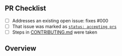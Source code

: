 <!-- 👋 Hi, thanks for sending a PR to neondb-cli!
Please fill out all fields below and make sure each item is true and [x] checked.
Otherwise we may not be able to review your PR. -->

## PR Checklist

-   [ ] Addresses an existing open issue: fixes #000
-   [ ] That issue was marked as [`status: accepting prs`](https://github.com/neondatabase/neondb-cli/issues?q=is%3Aopen+is%3Aissue+label%3A%22status%3A+accepting+prs%22)
-   [ ] Steps in [CONTRIBUTING.md](https://github.com/neondatabase/neondb-cli/blob/main/.github/CONTRIBUTING.md) were taken

## Overview

<!-- Description of what is changed and how the code change does that. -->
